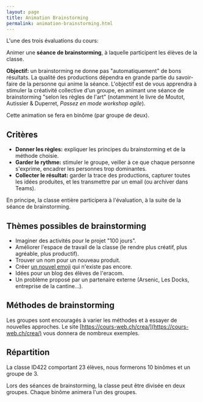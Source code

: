 ```yaml
---
layout: page
title: Animation Brainstorming
permalink: animation-brainstorming.html
---
```


L'une des trois évaluations du cours: 

Animer une **séance de brainstorming**, à laquelle participent les élèves de la classe.

**Objectif:** un brainstorming ne donne pas "automatiquement" de bons résultats. La qualité des productions dépendra en grande partie du savoir-faire de la personne qui anime la séance. L'objectif est de vous apprendra à stimuler la créativité collective d'un groupe, en animant une séance de brainstorming "selon les règles de l'art" (notamment le livre de Moutot, Autissier & Duperret, *Passez en mode workshop agile*).

Cette animation se fera en binôme (par groupe de deux).

## Critères

- **Donner les règles:** expliquer les principes du brainstorming et de la méthode choisie.
- **Garder le rythme:** stimuler le groupe, veiller à ce que chaque personne s'exprime, encadrer les personnes trop dominantes.
- **Collecter le résultat:** garder la trace des productions, capturer toutes les idées produites, et les transmettre par un email (ou archiver dans Teams).

En principe, la classe entière participera à l'évaluation, à la suite de la séance de brainstorming.

## Thèmes possibles de brainstorming

- Imaginer des activités pour le projet "100 jours".
- Améliorer l'espace de travail de la classe (le rendre plus créatif, plus agréable, plus productif).
- Trouver un nom pour un nouveau produit.
- Créer [un nouvel emoji](https://designbriefs.ch/create-a-new-emoji/) qui n'existe pas encore.
- Idées pour un blog des élèves de l'eracom.
- Un problème proposé par un partenaire externe (Arsenic, Les Docks, entreprise de la cantine...).

## Méthodes de brainstorming

Les groupes sont encouragés à varier les méthodes et à essayer de nouvelles approches. Le site [https://cours-web.ch/crea/](https://cours-web.ch/crea/) vous donnera de nombreux exemples.

## Répartition

La classe ID422 comportant 23 élèves, nous formerons 10 binômes et un groupe de 3.

Lors des séances de brainstorming, la classe peut être divisée en deux groupes. Chaque binôme animera l'un des groupes.

